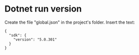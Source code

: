 # Dotnet run version

Create the file "global.json" in the project's folder.
Insert the text:
```
{
  "sdk": {
    "version": "5.0.301"
  }
}
```
